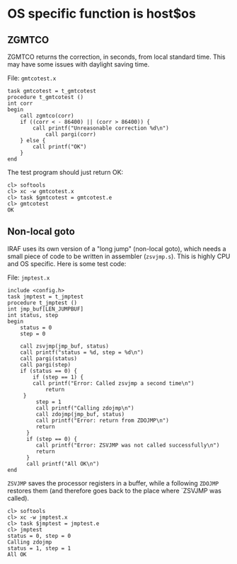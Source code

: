 # OS specific function is host$os

## ZGMTCO

ZGMTCO returns the correction, in seconds, from local standard
time. This may have some issues with daylight saving time.

File: `gmtcotest.x`
```
task gmtcotest = t_gmtcotest
procedure t_gmtcotest ()
int corr
begin
    call zgmtco(corr)
	if ((corr < - 86400) || (corr > 86400)) {
	    call printf("Unreasonable correction %d\n")
		    call pargi(corr)
	} else {
	    call printf("OK")
	}
end
```

The test program should just return OK:

```
cl> softools
cl> xc -w gmtcotest.x
cl> task $gmtcotest = gmtcotest.e
cl> gmtcotest
OK
```

## Non-local goto

IRAF uses its own version of a "long jump" (non-local goto), which needs a
small piece of code to be written in assembler (`zsvjmp.s`). This is highly
CPU and OS specific. Here is some test code:

File: `jmptest.x`
```
include <config.h>
task jmptest = t_jmptest
procedure t_jmptest ()
int jmp_buf[LEN_JUMPBUF]
int status, step
begin
    status = 0
    step = 0

    call zsvjmp(jmp_buf, status)
    call printf("status = %d, step = %d\n")
    call pargi(status)
    call pargi(step)
    if (status == 0) {
        if (step == 1) {
	    call printf("Error: Called zsvjmp a second time\n")
            return
	 }
         step = 1
         call printf("Calling zdojmp\n")
         call zdojmp(jmp_buf, status)
         call printf("Error: return from ZDOJMP\n")
         return
      }
      if (step == 0) {
         call printf("Error: ZSVJMP was not called successfully\n")
         return
      }
      call printf("All OK\n")
end
```

`ZSVJMP` saves the processor registers in a buffer, while a following `ZDOJMP`
restores them (and therefore goes back to the place where `ZSVJMP was called).

```
cl> softools
cl> xc -w jmptest.x
cl> task $jmptest = jmptest.e
cl> jmptest
status = 0, step = 0
Calling zdojmp
status = 1, step = 1
All OK
```

